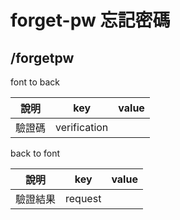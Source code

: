 # forget-pw 忘記密碼
## /forgetpw
font to back

| 說明 | key | value |
| ---- | --- | ----- |
| 驗證碼 | verification  |       |


back to font

| 說明     | key             | value |
| -------- | --------------- | ----- |
| 驗證結果  | request         |       |
